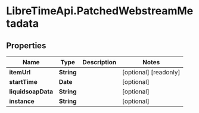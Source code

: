 # LibreTimeApi.PatchedWebstreamMetadata

## Properties

Name | Type | Description | Notes
------------ | ------------- | ------------- | -------------
**itemUrl** | **String** |  | [optional] [readonly] 
**startTime** | **Date** |  | [optional] 
**liquidsoapData** | **String** |  | [optional] 
**instance** | **String** |  | [optional] 


